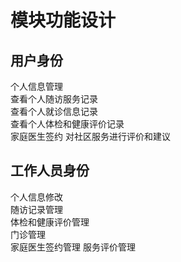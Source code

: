 # 模块功能设计
## 用户身份
个人信息管理  
查看个人随访服务记录  
查看个人就诊信息记录  
查看个人体检和健康评价记录  
家庭医生签约
对社区服务进行评价和建议 
## 工作人员身份
个人信息修改  
随访记录管理  
体检和健康评价管理  
门诊管理  
家庭医生签约管理
服务评价管理  
